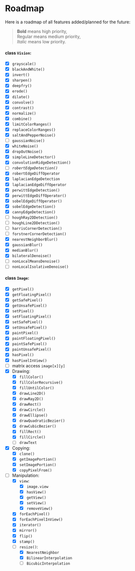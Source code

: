 # Roadmap

Here is a roadmap of all features added/planned for the future:

> **Bold** means high priority,  
> Regular means medium priority,  
> *Italic* means low priority.  
> 


#### class `Vision`:
 
 - [x] `grayscale()`
 - [x] `blackAndWhite()`
 - [x] `invert()`
 - [x] `sharpen()`
 - [x] `deepfry()` 
 - [x] `erode()`
 - [x] `dilate()`
 - [x] `convolve()`
 - [x] `contrast()`
 - [x] `normalize()`
 - [x] `combine()`
 - [x] `limitColorRanges()` 
 - [x] `replaceColorRanges()` 
 - [x] `saltAndPepperNoise()`
 - [ ] `gaussianNoise()`
 - [x] `whiteNoise()`
 - [x] `dropOutNoise()`
 - [x] `simpleLineDetector()`
 - [x] `convolutionRidgeDetection()`
 - [ ] *`robertEdgeDetection()`*
 - [x] `robertEdgeDiffOperator`
 - [x] `laplacianEdgeDetection`
 - [x] `laplacianEdgeDiffOperator`
 - [x] `perwittEdgeDetection()`
 - [x] `perwittEdgeDiffOperator()`
 - [x] `sobelEdgeDiffOperator()`
 - [x] `sobelEdgeDetection()`
 - [x] `cannyEdgeDetection()`
 - [ ] `houghRay2DDetection()`
 - [ ] `houghLine2DDetection()`
 - [ ] `harrisCornerDetection()`
 - [ ] `forstnerCornerDetection()`
 - [x] `nearestNeighborBlur()`
 - [x] `gaussianBlur()`
 - [x] `medianBlur()` 
 - [x] `bilateralDenoise()`
 - [ ] `nonLocalMeansDenoise()` 
 - [ ] `nonLocalIsolativeDenoise()`

#### class `Image`:

 - [x] `getPixel()`
 - [x] `getFloatingPixel()`
 - [x] `getSafePixel()` 
 - [x] `getUnsafePixel()` 
 - [x] `setPixel()`
 - [x] `setFloatingPixel()`
 - [x] `setSafePixel()` 
 - [x] `setUnsafePixel()` 
 - [x] `paintPixel()`
 - [x] `paintFloatingPixel()`
 - [x] `paintSafePixel()` 
 - [x] `paintUnsafePixel()` 
 - [x] `hasPixel()`
 - [x] `hasPixelInView()`
 - [ ] matrix access `image[x][y]`
 - [x] Drawing:
   - [x] `fillColor()`
   - [x] `fillColorRecursive()`
   - [x] `fillUntilColor()`
   - [x] `drawLine2D()`
   - [x] `drawRay2D()`
   - [x] `drawRect()`
   - [x] `drawCircle()`
   - [x] `drawEllipse()`
   - [x] `drawQuadraticBezier()`
   - [x] `drawCubicBezier()`
   - [x] `fillRect()`
   - [x] `fillCircle()`
   - [ ] `drawText` 
 - [x] Copying:
   - [x] `clone()`
   - [x] `getImagePortion()`
   - [x] `setImagePortion()`
   - [x] `copyPixelFrom()`
 - [ ] Manipulation:
   - [x] `view`:
     - [x] `image.view`
     - [x] `hasView()`  
     - [x] `getView()`  
     - [x] `setView()`  
     - [x] `removeView()`  
   - [x] `forEachPixel()`
   - [x] `forEachPixelInView()`
   - [x] `iterator()`
   - [x] `mirror()`  
   - [x] `flip()`
   - [x] `stamp()` 
   - [ ] `resize()`:
     - [x] `NearestNeighbor`
     - [x] `BilinearInterpolation`
     - [ ] `BicubicInterpolation`
